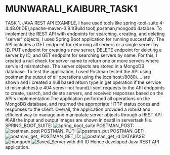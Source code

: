 # MUNWARALI_KAIBURR_TASK1
TASK 1. JAVA REST API EXAMPLE, 
i have used tools like spring-tool-suite 4-4.48.0(IDE),apache-maven-3.9.1(Build tool),postman,mongodb databse.
To implement the REST API with endpoints for searching, creating, and deleting "server" objects, I used Spring Boot application for running succesfully. The API includes a GET endpoint for returning all servers or a single server by ID, PUT endpoint for creating a new server, DELETE endpoint for deleting a server by ID, and GET endpoint for searching servers by name. For this, I created a null check for server name to return one or more servers where servie id mismatches. The server objects are stored in a MongoDB database. To test the application, I used Postman tested the API using postman,the output of all operations using the localhost:/8080/.... are shown and i created a null based return type in get operation if the service id mismatches(i.e 404 serevr not found).I sent requests to the API endpoints to create, search, and delete servers, and received responses based on the API's implementation.The application performed all operations on the MongoDB database, and returned the appropriate HTTP status codes and responses to the client. Overall, the application provided a robust and efficient way to manage and manipulate server objects through a REST API.
#)All the input and output images are shown in deatil in servertask file.
SPRING_BOOT_SUITE:
![spring_boot_suite](https://user-images.githubusercontent.com/126280146/228462477-3c3b7667-bb26-4f6a-bd2a-5b46bd3a067f.png)
POSTMAN_POST:
![postman_post](https://user-images.githubusercontent.com/126280146/228462546-8894af44-b288-4814-8673-45afdf237053.png)
POSTMAN_PUT:
![postman_put](https://user-images.githubusercontent.com/126280146/228462618-202a2832-7305-4821-b78a-b1cb174351a4.png)
POSTMAN_GET:
![postman_get_](https://user-images.githubusercontent.com/126280146/228462699-e547219d-9152-4b4c-a9f4-dfa986049f4e.png)
POSTMAN_GET_ID:
![postman_get_id](https://user-images.githubusercontent.com/126280146/228462825-c8b2e69c-dfd9-469a-802c-fef182bd177d.png)
DATABASE:![mongodb](https://user-images.githubusercontent.com/126280146/228462873-3b3e576d-da79-4a9e-8973-03835aaab107.png)
![Saved_Server with diff ID](https://user-images.githubusercontent.com/126280146/228462915-c66c3f29-d6b2-4525-9107-7526e26b624c.png)
Hence developed Java REST API application.

